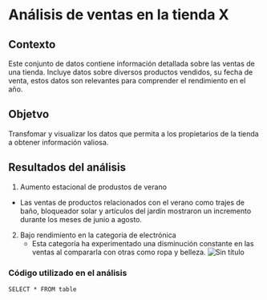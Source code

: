 # Análisis de ventas en la tienda X

## Contexto
Este conjunto de datos contiene información detallada sobre las ventas de una tienda. Incluye datos sobre diversos productos vendidos, su fecha de venta, estos datos son relevantes para comprender el rendimiento en el año.

## Objetvo
Transfomar y visualizar los datos que permita a los propietarios de la tienda a obtener información valiosa.

## Resultados del análisis
1. Aumento estacional de produstos de verano
  -  Las ventas de productos relacionados con el verano como trajes de baño, bloqueador solar y artículos del jardín mostraron un incremento durante los meses de junio a agosto.

2. Bajo rendimiento en la categoria de electrónica
   - Esta categoría ha experimentado una disminución constante en las ventas al compararla  con otras como ropa y belleza.
![Sin título](https://github.com/Lex-Velazquez/MicrosoftExcel/assets/174209124/8e9ebb9a-1c05-4375-bcd4-5a73d37eb8f8)

### Código utilizado en el análisis
``` SELECT * FROM table ```

